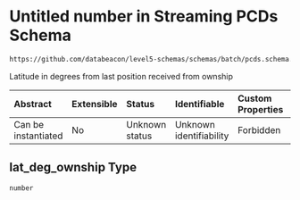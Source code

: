 # Untitled number in Streaming PCDs Schema

```txt
https://github.com/databeacon/level5-schemas/schemas/batch/pcds.schema.json#/properties/lat_deg_ownship
```

Latitude in degrees from last position received from ownship

| Abstract            | Extensible | Status         | Identifiable            | Custom Properties | Additional Properties | Access Restrictions | Defined In                                                                    |
| :------------------ | :--------- | :------------- | :---------------------- | :---------------- | :-------------------- | :------------------ | :---------------------------------------------------------------------------- |
| Can be instantiated | No         | Unknown status | Unknown identifiability | Forbidden         | Allowed               | none                | [pcds.schema.json\*](../../out/batch/pcds.schema.json "open original schema") |

## lat\_deg\_ownship Type

`number`
